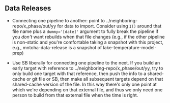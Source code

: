 ## Data Releases

* Connecting one pipeline to another: point to ../neighboring-repo/x_phase/out/yy for data to import. Consider using `I()` around that file name plus a `dummy='[date]'` argument to fully break the pipeline if you *don't* want rebuilds when that file changes (e.g., if the other pipeline is non-static and you're comfortable taking a snapshot with this project, e.g., mntoha-data-release is a snapshot of lake-temperature-model-prep)

* Use SB liberally for connecting one pipeline to the next. If you build an early target with reference to ../neighboring-repo/x_phase/out/yy, try to only build one target with that reference, then push the info to a shared-cache or git file or SB, then make all subsequent targets depend on that shared-cache version of the file. In this way there's only one point at which we're depending on that external file, and thus we only need one person to build from that external file when the time is right.

